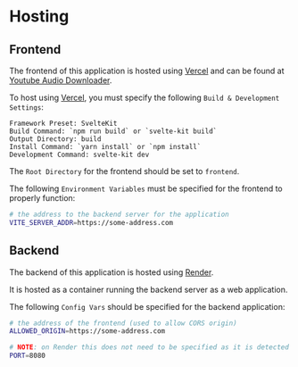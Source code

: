 # Hosting

## Frontend
The frontend of this application is hosted using [Vercel](https://vercel.com/) and can be found at [Youtube Audio Downloader](https://youtubeaudiodownloader.vercel.app/).

To host using [Vercel](https://vercel.com/), you must specify the following `Build & Development Settings`:

```
Framework Preset: SvelteKit
Build Command: `npm run build` or `svelte-kit build`
Output Directory: build
Install Command: `yarn install` or `npm install`
Development Command: svelte-kit dev
```

The `Root Directory` for the frontend should be set to `frontend`.

The following `Environment Variables` must be specified for the frontend to properly function:

```bash
# the address to the backend server for the application
VITE_SERVER_ADDR=https://some-address.com
```

## Backend
The backend of this application is hosted using [Render](https://render.com/).

It is hosted as a container running the backend server as a web application.

The following `Config Vars` should be specified for the backend application:

```bash
# the address of the frontend (used to allow CORS origin)
ALLOWED_ORIGIN=https://some-address.com

# NOTE: on Render this does not need to be specified as it is detected by Render itself
PORT=8080
```
